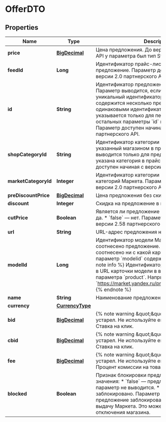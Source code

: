 

# OfferDTO

## Properties

Name | Type | Description | Notes
------------ | ------------- | ------------- | -------------
**price** | [**BigDecimal**](BigDecimal.md) | Цена предложения.  До версии 2.0 партнерского API у параметра был тип String.  |  [optional]
**feedId** | **Long** | Идентификатор прайс-листа, содержащего предложение.  Параметр доступен начиная с версии 2.0 партнерского API.  |  [optional]
**id** | **String** | Идентификатор предложения из прайс-листа.  Параметр выводится, если в прайс-листе задан уникальный идентификатор. Если в прайс-листе содержится несколько предложений с одинаковыми идентификаторами, параметр &#x60;id&#x60; указывается только для первого из них, для остальных параметры &#x60;id&#x60; и &#x60;feedId&#x60; не выводятся.  Параметр доступен начиная с версии 2.0 партнерского API.  |  [optional]
**shopCategoryId** | **String** | Идентификатор категории предложения, указанный магазином в прайс-листе.  Параметр выводится только для предложений, у которых указана категория в прайс-листе.  Параметр доступен начиная с версии 2.0 партнерского API.  |  [optional]
**marketCategoryId** | **Integer** | Идентификатор категории предложения в дереве категорий Маркета. Параметр доступен начиная с версии 2.0 партнерского API.  |  [optional]
**preDiscountPrice** | [**BigDecimal**](BigDecimal.md) | Цена предложения без скидки. |  [optional]
**discount** | **Integer** | Скидка на предложение в процентах. |  [optional]
**cutPrice** | **Boolean** | Является ли предложение уцененным:  * &#x60;true&#x60; — да. * &#x60;false&#x60; — нет.  Параметр доступен начиная с версии 2.58 партнерского API.  |  [optional]
**url** | **String** | URL-адрес предложения на сайте магазина. |  [optional]
**modelId** | **Long** | Идентификатор модели Маркета, с которой соотнесено предложение.  Если предложение не соотнесено ни с какой карточкой модели, то параметр &#x60;modelid&#x60; содержит значение &#x60;0&#x60;.  {% note info %}  Идентификатор модели присутствует в URL карточки модели в виде значения параметра &#x60;product&#x60;. Например: &#x60;https://market.yandex.ru/product/13584121&#x60;.  {% endnote %}  | 
**name** | **String** | Наименование предложения. |  [optional]
**currency** | [**CurrencyType**](CurrencyType.md) |  |  [optional]
**bid** | [**BigDecimal**](BigDecimal.md) | {% note warning \&quot;\&quot; %}  Этот параметр устарел. Не используйте его.  {% endnote %}  Ставка на клик.  |  [optional]
**cbid** | [**BigDecimal**](BigDecimal.md) | {% note warning \&quot;\&quot; %}  Этот параметр устарел. Не используйте его.  {% endnote %}  Ставка на клик.  |  [optional]
**fee** | [**BigDecimal**](BigDecimal.md) | {% note warning \&quot;\&quot; %}  Этот параметр устарел. Не используйте его.  {% endnote %}  Процент комиссии на товар при продаже по CPA.  |  [optional]
**blocked** | **Boolean** | Признак блокировки предложения. Возможные значения: * &#x60;false&#x60; — предложение активно, параметр не выводится. * &#x60;true&#x60; — предложение заблокировано. Параметр выводится, если предложение заблокировано и не попадает в выдачу Маркета. Это может произойти из-за отключения магазина.  |  [optional]




